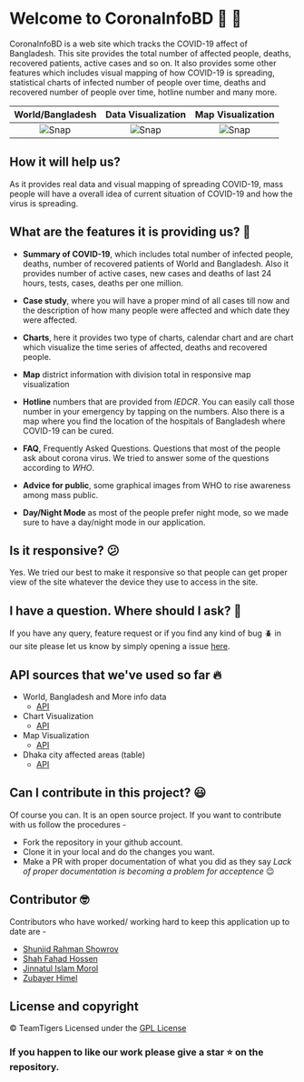 # Welcome to CoronaInfoBD :wave: :tada:

CoronaInfoBD is a web site which tracks the COVID-19 affect of Bangladesh. This site provides the total number of affected people, deaths, recovered patients, active cases and so on. It also provides some other features which includes visual mapping of how COVID-19 is spreading, statistical charts of infected number of people over time, deaths and recovered number of people over time, hotline number and many more.

World/Bangladesh             |  Data Visualization             |  Map Visualization
:-------------------------:|:-------------------------:|:-------------------------:
![Snap](https://user-images.githubusercontent.com/29749035/80138604-da420500-85c6-11ea-90a2-0968bb70a754.png)  |  ![Snap](https://user-images.githubusercontent.com/29749035/80138602-da420500-85c6-11ea-9c91-a73909016660.png)  |  ![Snap](https://user-images.githubusercontent.com/29749035/80138590-d7dfab00-85c6-11ea-817a-5ef56b0f32f3.png)


## How it will help us?

As it provides real data and visual mapping of spreading COVID-19, mass people will have a overall idea of current situation of COVID-19 and how the virus is spreading.

## What are the features it is providing us? :raised_eyebrow:

- **Summary of COVID-19**, which includes total number of infected people, deaths, number of recovered patients of World and Bangladesh. Also it provides number of active cases, new cases and deaths of last 24 hours, tests, cases, deaths per one million.

- **Case study**, where you will have a proper mind of all cases till now and the description of how many people were affected and which date they were affected.

- **Charts**, here it provides two type of charts, calendar chart and are chart which visualize the time series of affected, deaths and recovered people. 
- **Map** district information with division total in responsive map visualization

- **Hotline** numbers that are provided from _IEDCR_. You can easily call those number in your emergency by tapping on the numbers. Also there is a map where you find the location of the hospitals of Bangladesh where COVID-19 can be cured.

- **FAQ**, Frequently Asked Questions. Questions that most of the people ask about corona virus. We tried to answer some of the questions according to _WHO_.
  
- **Advice for public**, some graphical images from WHO to rise awareness among mass public.
  
- **Day/Night Mode** as most of the people prefer night mode, so we made sure to have a day/night mode in our application.

## Is it responsive? :confused:

Yes. We tried our best to make it responsive so that people can get proper view of the site whatever the device they use to access in the site.

## I have a question. Where should I ask? :thinking:

If you have any query, feature request or if you find any kind of bug :beetle: in our site please let us know by simply opening a issue [here](https://github.com/TeamTigers/coronainfobd/issues).

## API sources that we've used so far :fire:

- World, Bangladesh and More info data
    - [API](https://coronavirus-19-api.herokuapp.com/tabs/tab1)
- Chart Visualization
  - [API](https://corona.lmao.ninja/docs/)
- Map Visualization 
  - [API](https://corona-bd.herokuapp.com/district)
- Dhaka city affected areas (table)
  - [API](https://teamtigers.github.io/covid19-dataset-bd/dhakacity/dhakacity.json)

## Can I contribute in this project? :smiley:

Of course you can. It is an open source project. If you want to contribute with us follow the procedures -

- Fork the repository in your github account.
- Clone it in your local and do the changes you want.
- Make a PR with proper documentation of what you did as they say _Lack of proper documentation is becoming a problem for acceptence_ :wink:

## Contributor :nerd_face:

Contributors who have worked/ working hard to keep this application up to date are - 

- [Shunjid Rahman Showrov](https://www.facebook.com/shunjid)
- [Shah Fahad Hossen](https://www.facebook.com/shahfahad.hossain)
- [Jinnatul Islam Morol](https://www.facebook.com/mdjinnatul.islam)
- [Zubayer Himel](https://www.facebook.com/zubayerhimel0)


## License and copyright

© TeamTigers Licensed under the [GPL License](LICENSE) 

### If you happen to like our work please give a star :star: on the repository.

